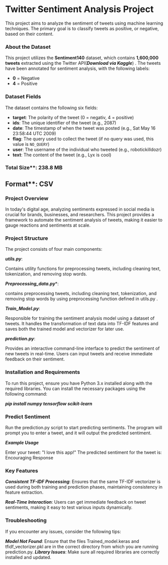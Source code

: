 # Twitter Sentiment Analysis Project

This project aims to analyze the sentiment of tweets using machine learning techniques. The primary goal is to classify tweets as positive, or negative, based on their content.

### About the Dataset

This project utilizes the **Sentiment140** dataset, which contains **1,600,000 tweets** extracted using the Twitter API(***Download via Kaggle***) . The tweets have been annotated for sentiment analysis, with the following labels:

- **0** = Negative
- **4** = Positive

### Dataset Fields

The dataset contains the following six fields:

- **target**: The polarity of the tweet (0 = negativ, 4 = positive)
- **ids**: The unique identifier of the tweet (e.g., 2087)
- **date**: The timestamp of when the tweet was posted (e.g., Sat May 16 23:58:44 UTC 2009)
- **flag**: The query used to collect the tweet (if no query was used, this value is `NO_QUERY`)
- **user**: The username of the individual who tweeted (e.g., robotickilldozr)
- **text**: The content of the tweet (e.g., Lyx is cool)

### Total Size**: **238.8 MB**
## Format**: **CSV**




### Project Overview

In today's digital age, analyzing sentiments expressed in social media is crucial for brands, businesses, and researchers. This project provides a framework to automate the sentiment analysis of tweets, making it easier to gauge reactions and sentiments at scale.

### Project Structure

The project consists of four main components:

***utils.py***:

Contains utility functions for preprocessing tweets, including cleaning text, tokenization, and removing stop words.

***Preprocessing_data.py****:

 contains preprocessing tweets, including cleaning text, tokenization, and removing stop words by using preprocessing function defined in utils.py .

***Train_Model.py***:

Responsible for training the sentiment analysis model using a dataset of tweets. It handles the transformation of text data into TF-IDF features and saves both the trained model and vectorizer for later use.

***prediction.py***:

Provides an interactive command-line interface to predict the sentiment of new tweets in real-time. Users can input tweets and receive immediate feedback on their sentiment.


### Installation and Requirements

To run this project, ensure you have Python 3.x installed along with the required libraries. You can install the necessary packages using the following command:

***pip install numpy tensorflow scikit-learn***



### Predict Sentiment

Run the prediction.py script to start predicting sentiments. The program will prompt you to enter a tweet, and it will output the predicted sentiment.

***Example Usage***

Enter your tweet: "I love this app!"
The predicted sentiment for the tweet is: Encouraging Response


### Key Features

***Consistent TF-IDF Processing***: Ensures that the same TF-IDF vectorizer is used during both training and prediction phases, maintaining consistency in feature extraction.

***Real-Time Interaction***: Users can get immediate feedback on tweet sentiments, making it easy to test various inputs dynamically.


### Troubleshooting
If you encounter any issues, consider the following tips:

***Model Not Found***: Ensure that the files Trained_model.keras and tfidf_vectorizer.pkl are in the correct directory from which you are running prediction.py.
***Library Issues***: Make sure all required libraries are correctly installed and updated.
























